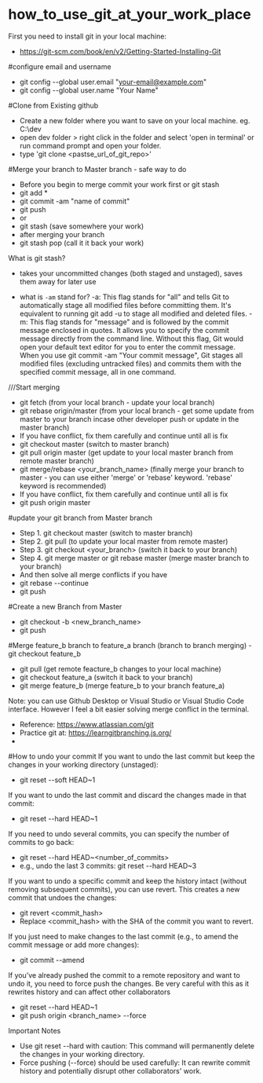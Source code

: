 # how_to_use_git_at_your_work_place

First you need to install git in your local machine: 
- https://git-scm.com/book/en/v2/Getting-Started-Installing-Git

#configure email and username
- git config --global user.email "your-email@example.com"
- git config --global user.name "Your Name"


#Clone from Existing github
- Create a new folder where you want to save on your local machine. eg. C:\dev
- open dev folder > right click in the folder and select 'open in terminal' or run command prompt and open your folder. 
- type 'git clone <pastse_url_of_git_repo>'


#Merge your branch to Master branch - safe way to do
- Before you begin to merge
  commit your work first or git stash
- git add *
- git commit -am "name of commit"
- git push
- or
- git stash (save somewhere your work)
- after merging your branch
- git stash pop (call it it back your work)

What is git stash?
- takes your uncommitted changes (both staged and unstaged), saves them away for later use

- what is `-am` stand for?
-a: This flag stands for "all" and tells Git to automatically stage all modified files before committing them. It's equivalent to running git add -u to stage all modified and deleted files.
-m: This flag stands for "message" and is followed by the commit message enclosed in quotes. It allows you to specify the commit message directly from the command line. Without this flag, Git would open your default text editor for you to enter the commit message.
When you use git commit -am "Your commit message", Git stages all modified files (excluding untracked files) and commits them with the specified commit message, all in one command.
  
///Start merging
- git fetch (from your local branch - update your local branch) 
- git rebase origin/master (from your local branch - get some update from master to your branch incase other developer push or update in the master branch)
- If you have conflict, fix them carefully and continue until all is fix
- git checkout master (switch to master branch)
- git pull origin master (get update to your local master branch from remote master branch)
- git merge/rebase <your_branch_name> (finally merge your branch to master - you can use either 'merge' or 'rebase' keyword. 'rebase' keyword is recommended)
- If you have conflict, fix them carefully and continue until all is fix
- git push origin master


#update your git branch from Master branch
- Step 1. git checkout master (switch to master branch)
- Step 2. git pull (to update your local master from remote master)
- Step 3. git checkout <your_branch> (switch it back to your branch)
- Step 4. git merge master or git rebase master (merge master branch to your branch)
- And then solve all merge conflicts if you have
- git rebase --continue
- git push 


#Create a new Branch from Master
- git checkout -b <new_branch_name>
- git push

#Merge feature_b branch to feature_a branch (branch to branch merging)
-git checkout feature_b
- git pull (get remote feacture_b changes to your local machine)
- git checkout feature_a (switch it back to your branch)
- git merge feature_b (merge feature_b to your branch feature_a)

Note: you can use Github Desktop or Visual Studio or Visual Studio Code interface. However I feel a bit easier solving merge conflict in the terminal.

- Reference: https://www.atlassian.com/git
- Practice git at: https://learngitbranching.js.org/
- 

#How to undo your commit 
If you want to undo the last commit but keep the changes in your working directory (unstaged):
- git reset --soft HEAD~1

If you want to undo the last commit and discard the changes made in that commit:
- git reset --hard HEAD~1

If you need to undo several commits, you can specify the number of commits to go back:
- git reset --hard HEAD~<number_of_commits>
- e.g., undo the last 3 commits: git reset --hard HEAD~3


If you want to undo a specific commit and keep the history intact (without removing subsequent commits), you can use revert. This creates a new commit that undoes the changes:
- git revert <commit_hash>
- Replace <commit_hash> with the SHA of the commit you want to revert.

If you just need to make changes to the last commit (e.g., to amend the commit message or add more changes):
- git commit --amend


If you’ve already pushed the commit to a remote repository and want to undo it, you need to force push the changes. Be very careful with this as it rewrites history and can affect other collaborators
- git reset --hard HEAD~1
- git push origin <branch_name> --force

Important Notes
- Use git reset --hard with caution: This command will permanently delete the changes in your working directory.
- Force pushing (--force) should be used carefully: It can rewrite commit history and potentially disrupt other collaborators' work.


